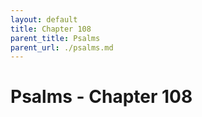 ```yaml
---
layout: default
title: Chapter 108
parent_title: Psalms
parent_url: ./psalms.md
---
```


# Psalms - Chapter 108
